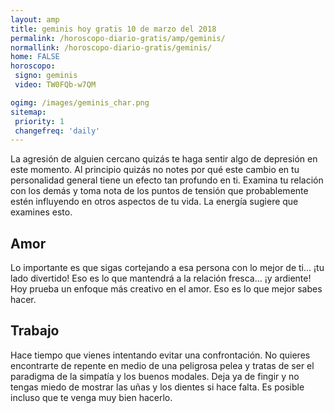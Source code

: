 ```yaml
---
layout: amp
title: geminis hoy gratis 10 de marzo del 2018 
permalink: /horoscopo-diario-gratis/amp/geminis/
normallink: /horoscopo-diario-gratis/geminis/
home: FALSE
horoscopo:
 signo: geminis
 video: TW0FQb-w7QM

ogimg: /images/geminis_char.png
sitemap:
 priority: 1
 changefreq: 'daily'
---
```



La agresión de alguien cercano quizás te haga sentir algo de depresión en este momento. Al principio quizás no notes por qué este cambio en tu personalidad general tiene un efecto tan profundo en ti. Examina tu relación con los demás y toma nota de los puntos de tensión que probablemente estén influyendo en otros aspectos de tu vida. La energía sugiere que examines esto.

## Amor

Lo importante es que sigas cortejando a esa persona con lo mejor de ti... ¡tu lado divertido! Eso es lo que mantendrá a la relación fresca... ¡y ardiente! Hoy prueba un enfoque más creativo en el amor. Eso es lo que mejor sabes hacer.

## Trabajo

Hace tiempo que vienes intentando evitar una confrontación. No quieres encontrarte de repente en medio de una peligrosa pelea y tratas de ser el paradigma de la simpatía y los buenos modales. Deja ya de fingir y no tengas miedo de mostrar las uñas y los dientes si hace falta. Es posible incluso que te venga muy bien hacerlo.